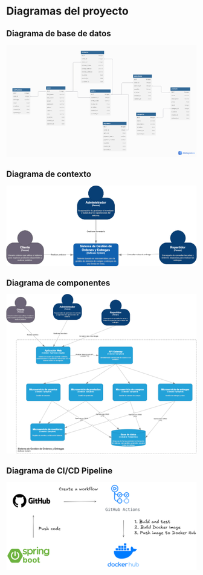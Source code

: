 # Diagramas del proyecto

## Diagrama de base de datos

![Diagrama Base Datos](/diagrams/Diagrama_Base_Datos.png)

## Diagrama de contexto

![Diagrama Contexto](/diagrams/Diagrama_Contexto.png)

## Diagrama de componentes

![Diagrama Componentes](/diagrams/Diagrama_Componentes.png)

## Diagrama de CI/CD Pipeline

![Diagrama CI/CD Pipeline](/diagrams/Diagrama_CICD_Pipeline.png)